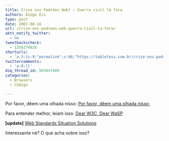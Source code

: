 ```yaml
---
title: Crise nos Padrões Web? – Guerra civil lá fora
authors: Diego Eis
type: post
date: 2007-08-16
url: /crise-nos-padroes-web-guerra-civil-la-fora/
aktt_notify_twitter:
  - no
tweetbackscheck:
  - 1356274026
shorturls:
  - 'a:3:{s:9:"permalink";s:66:"https://tableless.com.br/crise-nos-padroes-web-guerra-civil-la-fora";s:7:"tinyurl";s:26:"https://tinyurl.com/3whujfp";s:4:"isgd";s:19:"https://is.gd/nAYaiQ";}'
twittercomments:
  - 'a:0:{}'
dsq_thread_id: 503037409
categories:
  - Browsers
  - Código

---
```

Por favor, dêem uma olhada nisso: [Por favor, dêem uma olhada nisso:][1] 

Para entender melhor, leiam isso: [Dear W3C, Dear WaSP][2]

**[update]** [Web Standards Situation Solutions][3]

Interessante né? O que acha sobre isso?

 [1]: https://www.zeldman.com/2007/08/15/what-crisis/
 [2]: https://www.molly.com/2007/08/11/dear-w3c-dear-wasp/
 [3]: https://www.molly.com/2007/08/15/web-standards-situation-solutions/
